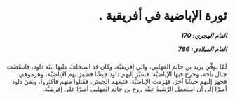 <h1 dir="rtl">ثورة الإباضية في أفريقية .</h1>

<h5 dir="rtl">العام الهجري:  170

العام الميلادي: 786

</h5>

<p dir="rtl">لَمَّا توفِّيَ يزيد بن حاتم المهلبي، والي إفريقيَّة، وكان قد استخلفَ عليها ابنَه داود، فانتقَضَت جبال باجة، وخرج فيها الإباضيَّة، فسيَّرَ إليهم داود جيشًا فظَفِرَ بهم الإباضيَّة، وهزموهم، فجهز إليهم جيشًا آخرَ، فهُزِمت الإباضيَّة، فتَبِعَهم الجيش، فقَتلوا منهم فأكثروا، وبَقيَ داود أميرًا إلى أن استعمل الرَّشيدُ عمَّه روح بن حاتم المهلبي أميرًا على إفريقيَّة.</p></br>
